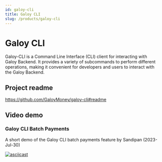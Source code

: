 ```yaml
---
id: galoy-cli
title: Galoy CLI
slug: /products/galoy-cli
---
```


# Galoy CLI
Galoy-CLI is a Command Line Interface (CLI) client for interacting with Galoy Backend. It provides a variety of subcommands to perform different operations, making it convenient for developers and users to interact with the Galoy Backend.

## Project readme
https://github.com/GaloyMoney/galoy-cli#readme

## Video demo
### Galoy CLI Batch Payments
A short demo of the Galoy CLI batch payments feature by Sandipan (2023-Jul-30)

[![asciicast](https://asciinema.org/a/599756.svg)](https://asciinema.org/a/599756)
